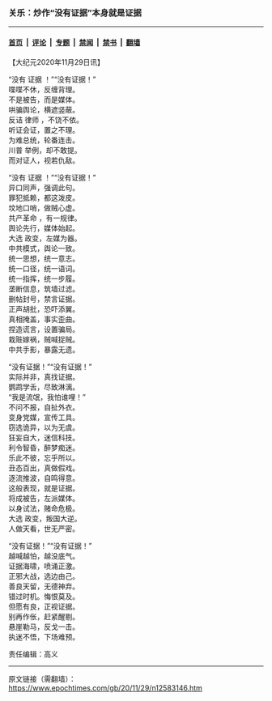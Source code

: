 ### 关乐：炒作“没有证据”本身就是证据

---

#### [首页](../../../..?n12583146) &nbsp;|&nbsp; [评论](../../../../../epoch-comment?n12583146) &nbsp;|&nbsp; [专题](../../../../../epoch-special?n12583146) &nbsp;|&nbsp; [禁闻](../../../../../epoch-news?n12583146) &nbsp;|&nbsp; [禁书](../../../../../books?n12583146) &nbsp;|&nbsp; [翻墙](https://github.com/gfw-breaker/nogfw/blob/master/README.md?n12583146)


<div class="post_content" id="artbody" itemprop="articleBody">
 <!-- article content begin -->
 <p>
  【大纪元2020年11月29日讯】
 </p>
 <p>
  “没有
  <ok href="https://www.epochtimes.com/gb/tag/%E8%AF%81%E6%8D%AE.html">
   证据
  </ok>
  ！”“没有证据！”
  <br/>
  喋喋不休，反缠背理。
  <br/>
  不是被告，而是媒体。
  <br/>
  哄骗舆论，横遮竖蔽。
  <br/>
  反诘
  <ok href="https://www.epochtimes.com/gb/tag/%E5%BE%8B%E5%B8%88.html">
   律师
  </ok>
  ，不饶不依。
  <br/>
  听证会证，置之不理。
  <br/>
  为难总统，轮番连击。
  <br/>
  <ok href="https://www.epochtimes.com/gb/tag/%E5%B7%9D%E6%99%AE.html">
   川普
  </ok>
  举例，却不敢提。
  <br/>
  而对证人，视若仇敌。
 </p>
 <p>
  “没有
  <ok href="https://www.epochtimes.com/gb/tag/%E8%AF%81%E6%8D%AE.html">
   证据
  </ok>
  ！”“没有证据！”
  <br/>
  异口同声，强调此句。
  <br/>
  罪犯抵赖，都这泼皮。
  <br/>
  坟地口哨，做贼心虚。
  <br/>
  <ok href="https://www.epochtimes.com/gb/tag/%E5%85%B1%E4%BA%A7%E9%9D%A9%E5%91%BD.html">
   共产革命
  </ok>
  ，有一规律。
  <br/>
  舆论先行，媒体始起。
  <br/>
  <ok href="https://www.epochtimes.com/gb/tag/%E5%A4%A7%E9%80%89.html">
   大选
  </ok>
  政变，左媒为器。
  <br/>
  中共模式，舆论一致。
  <br/>
  统一思想，统一意志。
  <br/>
  统一口径，统一语词。
  <br/>
  统一指挥，统一步履。
  <br/>
  垄断信息，筑墙过滤。
  <br/>
  删帖封号，禁言证据。
  <br/>
  正声胡批，恐吓添翼。
  <br/>
  真相掩盖，事实歪曲。
  <br/>
  捏造谎言，设置骗局。
  <br/>
  栽赃嫁祸，贼喊捉贼。
  <br/>
  中共手影，暴露无遗。
 </p>
 <p>
  “没有证据！”“没有证据！”
  <br/>
  实际并非，真找证据。
  <br/>
  鹦鹉学舌，尽致淋漓。
  <br/>
  “我是流氓，我怕谁哩！”
  <br/>
  不问不报，自扯外衣。
  <br/>
  变身党媒，宣传工具。
  <br/>
  窃选诡异，以为无虞。
  <br/>
  狂妄自大，迷信科技。
  <br/>
  利令智昏，醉梦痴迷。
  <br/>
  乐此不彼，忘乎所以。
  <br/>
  丑态百出，真做假戏。
  <br/>
  逐流推波，自鸣得意。
  <br/>
  这般表现，就是证据。
  <br/>
  将成被告，左派媒体。
  <br/>
  以身试法，赌命危极。
  <br/>
  <ok href="https://www.epochtimes.com/gb/tag/%E5%A4%A7%E9%80%89.html">
   大选
  </ok>
  政变，叛国大逆。
  <br/>
  人做天看，世无严密。
 </p>
 <p>
  “没有证据！”“没有证据！”
  <br/>
  越喊越怕，越没底气。
  <br/>
  证据海啸，喷涌正激。
  <br/>
  正邪大战，选边由己。
  <br/>
  善良天留，无德神弃。
  <br/>
  错过时机。悔恨莫及。
  <br/>
  但愿有良，正视证据。
  <br/>
  别再作伥，赶紧醒剔。
  <br/>
  悬崖勒马，反戈一击。
  <br/>
  执迷不悟，下场难预。
 </p>
 <p>
  责任编辑：高义
 </p>
 <!-- article content end -->
 <div id="below_article_ad">
 </div>
</div>


---

原文链接（需翻墙）：https://www.epochtimes.com/gb/20/11/29/n12583146.htm
